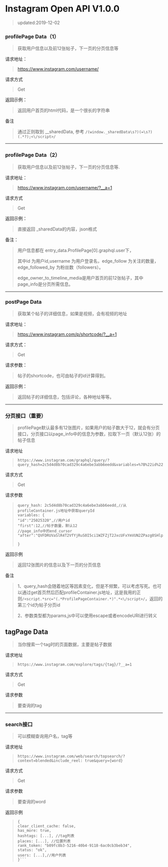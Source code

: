 # Instagram Open API V1.0.0

> updated:2019-12-02

### profilePage Data（1）

> 获取用户信息以及前12张帖子，下一页的分页信息等

请求地址：


> https://www.instagram.com/username/

请求方式

> Get

返回示例：

> 返回用户首页的html代码，是一个很长的字符串

备注

> 通过正则取到 __sharedData, 参考 `/(window._sharedData\s?)(=\s?)(.*?);<\/script>/`
>

---

### profilePage Data（2）

> 获取用户信息以及前12张帖子，下一页的分页信息等.

请求地址：

> https://www.instagram.com/username/?__a=1

请求方式

> Get

返回示例：

> 直接返回 _sharedData的内容，json格式

备注：

> 用户信息都在 entry_data.ProfilePage[0].graphql.user下，
>
> 其中id 为用户id,username 为用户登录名，edge_follow 为关注的数量，edge_followed_by 为粉丝数（followers）。
>
> edge_owner_to_timeline_media是用户首页的前12张帖子，其中page_info是分页所需信息。

---

### postPage Data

> 获取某个帖子的详细信息，如果是视频，会有视频的地址

请求地址：

> https://www.instagram.com/p/shortcode/?__a=1

请求方式：

> Get

请求参数：

> 帖子的shortcode，也可由帖子的id计算得到。

返回示例：

> 返回帖子的详细信息，包括评论，各种地址等等。

---

### **分页接口（重要）**

>profilePage默认最多有12张图片，如果用户的帖子数大于12，就会有分页接口，分页接口以page_info中的信息为参数，拉取下一页（默认12张）的帖子信息

请求地址

>```
>https://www.instagram.com/graphql/query/?query_hash=2c5d4d8b70cad329c4a6ebe3abb6eedd&variables=%7B%22id%22%3A%2225025320%22%2C%22first%22%3A12%2C%22after%22%3A%22QVFDRUVaSlR4T2VfYjRuS0I5ci1WZFZjT2JxcUFxYmVUN2ZPazg0SHlpVF9DTl9jbWdJRmdlWWtSVEZOSnQ2WkN6SjMxbTlIZTVvUDJrVnBvWTVIOFBaSw%3D%3D%22%7D
>```

请求方式

> Get

请求参数

>```
>query_hash: 2c5d4d8b70cad329c4a6ebe3abb6eedd,//从profileContainer.js地址中获取queryId
>variables: {
>"id":"25025320",//用户id
>"first":12,//帖子数量，默认12
>//page_info中的end_cursor 
>"after":"QVFDRUVaSlR4T2VfYjRuS0I5ci1WZFZjT2JxcUFxYmVUN2ZPazg0SHlpVF9DTl9jbWdJRmdlWWtSVEZOSnQ2WkN6SjMxbTlIZTVvUDJrVnBvWTVIOFBaSw=="
>
>}
>```

返回示例

> 返回12张图片的信息以及下一页的分页信息

备注

> 1、query_hash会随着地区等因素变化，但是不频繁，可以考虑写死。也可以通过get首页然后匹配profileContainer.js地址，这是我用的正则`/<script.*src="(.*ProfilePageContainer.*)".*<\/script>/`，返回的第三个id为帖子分页id
>
> 2、参数类型都为params,js中可以使用escape或者encodeURI进行转义

## tagPage Data

> 当你搜索一个tag时的页面数据，主要是帖子数据

请求地址

>`https://www.instagram.com/explore/tags/{tag}/?__a=1`

请求方式

> Get

请求参数

> 要查询的tag

---

### search接口

> 可以模糊查询用户名，tag等

请求地址

>`https://www.instagram.com/web/search/topsearch/?context=blended&include_reel: true&query={word}`

请求方式

> Get

请求参数

> 要查询的word

返回示例

> ``` clear_client_cache: false
> {
> clear_client_cache: false,
> has_more: true,
> hashtags: [...], //tag列表
> places: [...], //位置列表
> rank_token: "b09fc8b3-5216-40b4-9118-6ac0cb3beb34",
> status: "ok",
> users: [...],//用户列表
> }```
> ```

